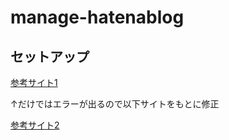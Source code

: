 # manage-hatenablog

## セットアップ
[参考サイト1](https://qiita.com/yammerjp/items/1a38857f6bafb20f065d)


↑だけではエラーが出るので以下サイトをもとに修正


[参考サイト2](https://qiita.com/robozushi10/items/0b91739a685d50303a73)